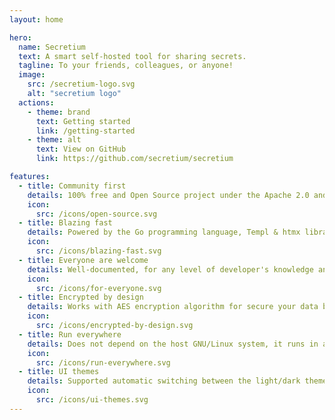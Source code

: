 ```yaml
---
layout: home

hero:
  name: Secretium
  text: A smart self-hosted tool for sharing secrets.
  tagline: To your friends, colleagues, or anyone!
  image:
    src: /secretium-logo.svg
    alt: "secretium logo"
  actions:
    - theme: brand
      text: Getting started
      link: /getting-started
    - theme: alt
      text: View on GitHub
      link: https://github.com/secretium/secretium

features:
  - title: Community first
    details: 100% free and Open Source project under the Apache 2.0 and Creative Commons licenses.
    icon:
      src: /icons/open-source.svg
  - title: Blazing fast
    details: Powered by the Go programming language, Templ & htmx libraries.
    icon:
      src: /icons/blazing-fast.svg
  - title: Everyone are welcome
    details: Well-documented, for any level of developer's knowledge and technical expertise.
    icon:
      src: /icons/for-everyone.svg
  - title: Encrypted by design
    details: Works with AES encryption algorithm for secure your data before storing in the database.
    icon:
      src: /icons/encrypted-by-design.svg
  - title: Run everywhere
    details: Does not depend on the host GNU/Linux system, it runs in an isolated Docker container.
    icon:
      src: /icons/run-everywhere.svg
  - title: UI themes
    details: Supported automatic switching between the light/dark themes by Tailwind CSS framework.
    icon:
      src: /icons/ui-themes.svg
---
```


